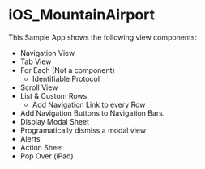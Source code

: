 # iOS_MountainAirport
This Sample App shows the following view components:
- Navigation View
- Tab View
- For Each (Not a component)
  - Identifiable Protocol 
- Scroll View
- List & Custom Rows
  - Add Navigation Link to every Row
- Add Navigation Buttons to Navigation Bars. 
- Display Modal Sheet
- Programatically dismiss a modal view
- Alerts
- Action Sheet
- Pop Over (iPad)
